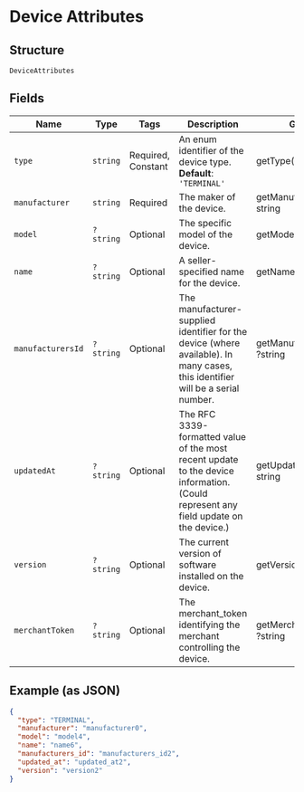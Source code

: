 
# Device Attributes

## Structure

`DeviceAttributes`

## Fields

| Name | Type | Tags | Description | Getter | Setter |
|  --- | --- | --- | --- | --- | --- |
| `type` | `string` | Required, Constant | An enum identifier of the device type.<br>**Default**: `'TERMINAL'` | getType(): string | setType(string type): void |
| `manufacturer` | `string` | Required | The maker of the device. | getManufacturer(): string | setManufacturer(string manufacturer): void |
| `model` | `?string` | Optional | The specific model of the device. | getModel(): ?string | setModel(?string model): void |
| `name` | `?string` | Optional | A seller-specified name for the device. | getName(): ?string | setName(?string name): void |
| `manufacturersId` | `?string` | Optional | The manufacturer-supplied identifier for the device (where available). In many cases,<br>this identifier will be a serial number. | getManufacturersId(): ?string | setManufacturersId(?string manufacturersId): void |
| `updatedAt` | `?string` | Optional | The RFC 3339-formatted value of the most recent update to the device information.<br>(Could represent any field update on the device.) | getUpdatedAt(): ?string | setUpdatedAt(?string updatedAt): void |
| `version` | `?string` | Optional | The current version of software installed on the device. | getVersion(): ?string | setVersion(?string version): void |
| `merchantToken` | `?string` | Optional | The merchant_token identifying the merchant controlling the device. | getMerchantToken(): ?string | setMerchantToken(?string merchantToken): void |

## Example (as JSON)

```json
{
  "type": "TERMINAL",
  "manufacturer": "manufacturer0",
  "model": "model4",
  "name": "name6",
  "manufacturers_id": "manufacturers_id2",
  "updated_at": "updated_at2",
  "version": "version2"
}
```

